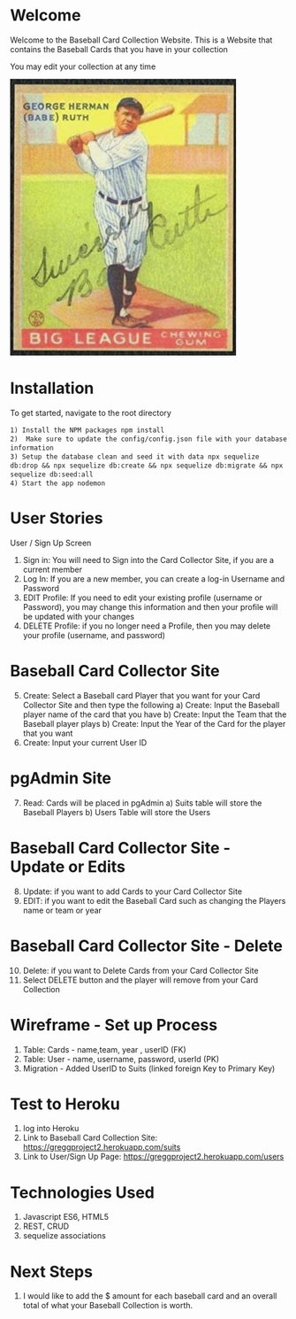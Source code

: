 
# Welcome

Welcome to the Baseball Card Collection Website. This is a Website that contains the Baseball Cards that you have in your collection

You may edit your collection at any time

![informed optimism?](public/images/baberuth.jpg)

# Installation

To get started, navigate to the root directory

    1) Install the NPM packages npm install
    2)  Make sure to update the config/config.json file with your database information
    3) Setup the database clean and seed it with data npx sequelize db:drop && npx sequelize db:create && npx sequelize db:migrate && npx sequelize db:seed:all
    4) Start the app nodemon


# User Stories

User / Sign Up Screen 
1)	Sign in:  You will need to Sign into the Card Collector Site, if you are a current member 
2)	Log In:  If you are a new member, you can create a log-in Username and Password
3)  EDIT Profile:  If you need to edit your existing profile (username or Password), you may change this information and then your profile will be updated with your changes
4) DELETE Profile:  if you no longer need a Profile, then you may delete your profile (username, and password)

# Baseball Card Collector Site
5)	Create: Select a Baseball card Player that you want for your Card Collector Site and then type the following
    a)  Create: Input the Baseball player name of the card that you have 
    b)  Create: Input the Team that the Baseball player plays
    b)  Create: Input the Year of the Card for the player that you want
6) Create: Input your current User ID  

 # pgAdmin Site 
7) Read: Cards will be placed in pgAdmin
    a) Suits table will store the Baseball Players
    b) Users Table will store the Users 

# Baseball Card Collector Site  - Update or Edits
8)	Update:  if you want to add Cards to your Card Collector Site
9)  EDIT:  if you want to edit the Baseball Card such as changing the Players name or team or year

# Baseball Card Collector Site  - Delete 
10)	Delete: if you want to Delete Cards from your Card Collector Site
11) Select DELETE button and the player will remove from your Card Collection 

# Wireframe - Set up Process 

1) Table: Cards - name,team, year , userID (FK) 
2) Table: User - name, username, password, userId (PK)
3) Migration -  Added UserID to Suits  (linked foreign Key to Primary Key)

# Test to Heroku 
1) log into Heroku 
2) Link to Baseball Card Collection Site:  https://greggproject2.herokuapp.com/suits
3) Link to User/Sign Up Page: https://greggproject2.herokuapp.com/users


# Technologies Used

1) Javascript ES6, HTML5 
2) REST, CRUD
3) sequelize associations

# Next Steps

1) I would like to add the $ amount for each baseball card and an overall total of what your Baseball Collection is worth. 